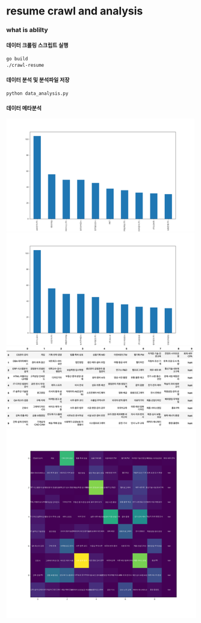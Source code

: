 # resume crawl and analysis

### what is ablilty

#### 데이터 크롤링 스크립트 실행
```bash
go build
./crawl-resume
```

#### 데이터 분석 및 분석파일 저장
```bash
python data_analysis.py
```

#### 데이터 메타분석
<img src="data/resume_num_1_10.png" width="500"/>
<img src="data/resume_num_11_20.png" width="500"/>
<img src="data/task_class.png" width="500"/>
<img src="data/task_class_num.png" width="900"/>
